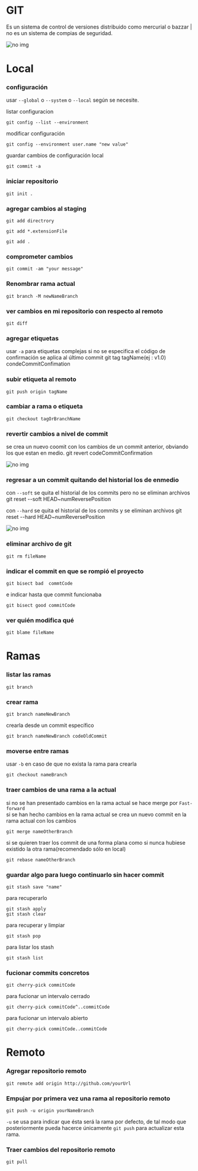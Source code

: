 # GIT
Es un sistema de control de versiones distribuido como mercurial o bazzar | no es un sistema de compias de seguridad.

<img src="./img/gitGraphic.png" alt="no img"/>

# Local

### configuración
usar `--global` o `--system` o `--local` según se necesite. 

listar configuracion

    git config --list --environment

modificar configuración

    git config --environment user.name "new value"

guardar cambios de configuración local

    git commit -a

### iniciar repositorio
    git init .

### agregar cambios al staging
```
git add directrory 
```

```
git add *.extensionFile
```

```
git add . 
```
### comprometer cambios
    git commit -am "your message"

### Renombrar rama actual 
    git branch -M newNameBranch

### ver cambios en mi repositorio con respecto al remoto
    git diff

### agregar etiquetas
usar `-a` para etiquetas complejas
si no se especifica el código de confirmación se aplica al último commit
    git tag tagName(ej : v1.0) condeCommitConfimation

### subir etiqueta al remoto
    git push origin tagName

### cambiar a rama o etiqueta
    git checkout tagOrBranchName

### revertir cambios a nivel de commit
se crea un nuevo coomit con los cambios de un commit anterior, obviando los que estan en medio.
    git revert codeCommitConfirmation 

 
<img src="./img/revert.png" alt="no img"/>

### regresar a un commit quitando del historial los de enmedio
con `--soft` se quita el historial de los commits pero no se eliminan archivos
    git reset --soft HEAD~numReversePosition

con `--hard` se quita el historial de los commits y se eliminan archivos
    git reset --hard HEAD~numReversePosition

<img src="./img/reset.webp" alt="no img">

### eliminar archivo de git
    git rm fileName

### indicar el commit en que se rompió el proyecto
    git bisect bad  commtCode

e indicar hasta que commit funcionaba

    git bisect good commitCode

### ver quién modifica qué
    git blame fileName


# Ramas

### listar las ramas
    git branch

### crear rama 
    git branch nameNewBranch

crearla desde un commit específico

    git branch nameNewBranch codeOldCommit

### moverse entre ramas
usar `-b` en caso de que no exista la rama para crearla

    git checkout nameBranch

### traer cambios de una rama a la actual
si no se han presentado cambios en la rama actual se hace merge por `Fast-forward`<br/>
si se han hecho cambios en la rama actual se crea un nuevo commit en la rama actual con los cambios

    git merge nameOtherBranch

si se quieren traer los commit de una forma plana como si nunca hubiese existido la otra rama(recomendado sólo en local)

    git rebase nameOtherBranch

### guardar algo para luego continuarlo sin hacer commit
    git stash save "name"

para recuperarlo 

    git stash apply
    git stash clear

para recuperar y limpiar

    git stash pop

para listar los stash 

    git stash list


### fucionar commits concretos

    git cherry-pick commitCode

para fucionar un intervalo cerrado

    git cherry-pick commitCode^..commitCode

para fucionar un intervalo abierto

    git cherry-pick commitCode..commitCode





# Remoto

### Agregar repositorio remoto
    git remote add origin http://github.com/yourUrl

### Empujar por primera vez una rama al repositorio remoto
    git push -u origin yourNameBranch

`-u` se usa para indicar que ésta será la rama por defecto, de tal modo que posteriormente pueda hacerce 
únicamente `git push` para actualizar esta rama.

### Traer cambios del repositorio remoto 
    git pull